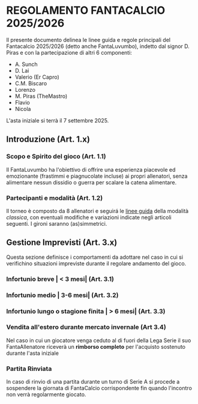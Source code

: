 # REGOLAMENTO FANTACALCIO 2025/2026

Il presente documento delinea le linee guida e regole principali del Fantacalcio 2025/2026 (detto anche FantaLuvumbo), indetto dal signor D. Piras e con la partecipazione di altri 6 componenti:

-   A. Sunch
-   D. Lai
-   Valerio (Er Capro)
-   C.M. Biscaro
-   Lorenzo
-   M. Piras (TheMastro)
-   Flavio
-   Nicola


L'asta iniziale si terrà il 7 settembre 2025.

## Introduzione (Art. 1.x)

### Scopo e Spirito del gioco (Art. 1.1)

Il FantaLuvumbo ha l'obiettivo di offrire una esperienza piacevole ed emozionante (frastimmi e piagnucolate incluse) ai propri allenatori, senza alimentare nessun dissidio o guerra per scalare la catena alimentare.

### Partecipanti e modalità (Art. 1.2)

Il torneo è composto da 8 allenatori e seguirá le [linee guida](https://www.fantacalcio.it/regolamenti/leghe-private) della modalità *classica*, con eventuali modifiche e variazioni indicate negli articoli seguenti.
I gironi saranno (as)simmetrici.

## Gestione Imprevisti (Art. 3.x)

Questa sezione definisce i comportamenti da adottare nel caso in cui si verifichino situazioni impreviste durante il regolare andamento del gioco.

### Infortunio breve | < 3 mesi| (Art. 3.1)

### Infortunio medio | 3-6 mesi| (Art. 3.2)

### Infortunio lungo o stagione finita | > 6 mesi| (Art. 3.3)

### Vendita all'estero durante mercato invernale (Art 3.4)
Nel caso in cui un giocatore venga ceduto al di fuori della Lega Serie il suo FantaAllenatore riceverà un **rimborso completo** per l'acquisto sostenuto durante l'asta iniziale

### Partita Rinviata
In caso di rinvio di una partita durante un turno di Serie A si procede a  sospendere la giornata di FantaCalcio corrispondente fin quando l'incontro non verrà regolarmente giocato.
